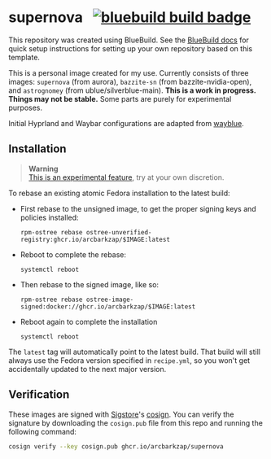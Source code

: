 # supernova &nbsp; [![bluebuild build badge](https://github.com/arcbarkzap/supernova/actions/workflows/build.yml/badge.svg)](https://github.com/arcbarkzap/supernova/actions/workflows/build.yml)

This repository was created using BlueBuild. See the [BlueBuild docs](https://blue-build.org/how-to/setup/) for quick setup instructions for setting up your own repository based on this template.

This is a personal image created for my use. Currently consists of three images: `supernova` (from aurora), `bazzite-sn` (from bazzite-nvidia-open), and `astrognomey` (from ublue/silverblue-main). **This is a work in progress. Things may not be stable.** Some parts are purely for experimental purposes.

Initial Hyprland and Waybar configurations are adapted from [wayblue](https://github.com/wayblueorg/wayblue).

## Installation

> **Warning**  
> [This is an experimental feature](https://www.fedoraproject.org/wiki/Changes/OstreeNativeContainerStable), try at your own discretion.

To rebase an existing atomic Fedora installation to the latest build:

- First rebase to the unsigned image, to get the proper signing keys and policies installed:
  ```
  rpm-ostree rebase ostree-unverified-registry:ghcr.io/arcbarkzap/$IMAGE:latest
  ```
- Reboot to complete the rebase:
  ```
  systemctl reboot
  ```
- Then rebase to the signed image, like so:
  ```
  rpm-ostree rebase ostree-image-signed:docker://ghcr.io/arcbarkzap/$IMAGE:latest
  ```
- Reboot again to complete the installation
  ```
  systemctl reboot
  ```

The `latest` tag will automatically point to the latest build. That build will still always use the Fedora version specified in `recipe.yml`, so you won't get accidentally updated to the next major version.

## Verification

These images are signed with [Sigstore](https://www.sigstore.dev/)'s [cosign](https://github.com/sigstore/cosign). You can verify the signature by downloading the `cosign.pub` file from this repo and running the following command:

```bash
cosign verify --key cosign.pub ghcr.io/arcbarkzap/supernova
```
